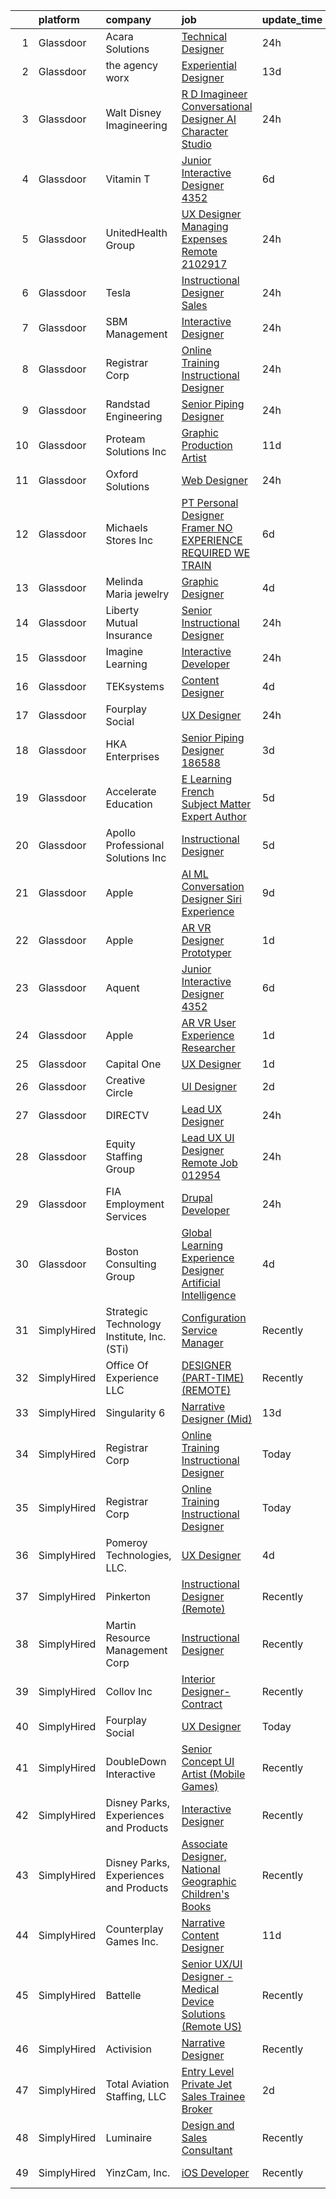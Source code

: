 

|    | platform    | company                                    | job                                                                                                                                                                                                                                                                                                                                                                                                                                                                                                                                                                                                                                                                                                                                                                                                                                                                                                                                                                                                                                                                                                                                                                                                                                                                                                                                                                                            | update_time   | location                 |
|---:|:------------|:-------------------------------------------|:-----------------------------------------------------------------------------------------------------------------------------------------------------------------------------------------------------------------------------------------------------------------------------------------------------------------------------------------------------------------------------------------------------------------------------------------------------------------------------------------------------------------------------------------------------------------------------------------------------------------------------------------------------------------------------------------------------------------------------------------------------------------------------------------------------------------------------------------------------------------------------------------------------------------------------------------------------------------------------------------------------------------------------------------------------------------------------------------------------------------------------------------------------------------------------------------------------------------------------------------------------------------------------------------------------------------------------------------------------------------------------------------------|:--------------|:-------------------------|
|  1 | Glassdoor   | Acara Solutions                            | [Technical Designer](https://www.glassdoor.com/partner/jobListing.htm?pos=125&ao=1110586&s=58&guid=00000183a1d05656ba2395ac47a70d6c&src=GD_JOB_AD&t=SR&vt=w&ea=1&cs=1_37606263&cb=1664867129380&jobListingId=1008181993834&cpc=C4A69CCDBB3B9599&jrtk=3-0-1gegt0lnaj46l801-1gegt0lnpi153800-d8d157314acd840f--6NYlbfkN0BQuJXpfawXtfhwzLerQhC04iCxGrelUvn_xttDeop7CMmG32gURwRxtmLdzLGxgEQmZ8CREH2ktHNmkg6bckhbABEnTVq68w0z-4oC2EJ0ZMVv-WY3EPVcKJFz9z264rlnipFEiqGGHI0JD9WVUD8m1hYSu6RugMUdabt7CJ-Imj6MpVBKKP0OzNYvlkkHI6D61bS6mxn9Wt-A1TzgFfscXYw-LH5_EPCFTToZX6G5W3ZI3-Ii-Ej8gcSK0IphCR9NEPi17eym5t1TPwm89KtrK0HlBNkBr9aIsJX_PGHQzW8eJ1ZSSt1PxDvmMCUWHOgCXoi1r2aNmdgH20KzhpmA6G6go4vgORUVNw6RsHZj5gyYd1KZTmJtPk0srGamdbLHD2qrs-Vshjgw4jWCu4qfcAQCxgTCibvyBYJzW4JQlDW5PQW24NDDmd8PnzxoQNK6rKUkPznRPLUS4CKTrcaDL5IM70lZavNmnc6kW9hGSnIi3mdnp09Rgo5fC76SFsNLhZl2_oFOGLWgIAeZYFgRS7F7MYOrVsWuMq_kVjBGvy8pnbRktnR1eRj1PkxWoKbcTQMkz_aWnjlvolSVZdeHW2lg00TaQ1q9j01d37RPjYUPwBlPz088KGtI9rPMf429ZCFfySm_11u_11iKnTIO-A8IUMlZMcwAM8qraZCNS-V0vZZddmhN02B80GDK5FFiEqCm2yLzl-ugbQn6BlXA3SM3VFwrNDGURP3VtdpI-A%3D%3D)                                                                                                                                                                                                                                                                                      | 24h           | Orlando, FL              |
|  2 | Glassdoor   | the agency worx                            | [Experiential Designer](https://www.glassdoor.com/partner/jobListing.htm?pos=127&ao=1110586&s=58&guid=00000183a1d05656ba2395ac47a70d6c&src=GD_JOB_AD&t=SR&vt=w&ea=1&cs=1_cdefe2c5&cb=1664867129380&jobListingId=1008151740696&cpc=6FC5BA77C9A4CD78&jrtk=3-0-1gegt0lnaj46l801-1gegt0lnpi153800-e83289c7879a3890--6NYlbfkN0CNOKpjDIEH11s39GTuUki_mvxNbnX5BtDlH5CMrheAnKze_5JrwQ4joDkGUDohP_Swb8kvI57IGVheLEyWrqJYH2sZnkTZ72lSr6eYAZElRuXevluXizbSRAX2H05GsReTl3_dZG9GrYnvLAAnyH0JKj5A_zXyUM5OFuG20dR5aHIWOBED_kWMYdQb-djhSOKKf1y-kv0eI-k7h8ADYY8XL1tIaso1GYTVV6aww2ZmlC7aQ1ICgWLJpb5Fjg_8tgKfFAGt5KsBXz4L2rnc4L-j1jPaQyaU4eVGmMo7j03zo_Xwr0s44bgSmTZOeA1wdEYiEXtvD2IOkpxmYlCiAgel9ykPF4owE3m_iqYMcMAk09v3RH75SzoCP0Wp75Gv68EraCSfkiY_ZlWCavNfjC4ABOiTLCtc7Dlbev48gS1mU8niupvVuqId2Z7yhp8hmrMetNOLDIcumgilM9xPbQSbjzufabbbjkwh2EfxNnFmUKMkug1Tg2xkN7F7EXM4tVrj1LGa4Mf2wA%3D%3D)                                                                                                                                                                                                                                                                                                                                                                                                                                                                                                                   | 13d           | Remote                   |
|  3 | Glassdoor   | Walt Disney Imagineering                   | [R D Imagineer  Conversational Designer   AI Character Studio](https://www.glassdoor.com/partner/jobListing.htm?pos=105&ao=1110586&s=58&guid=00000183a1d05656ba2395ac47a70d6c&src=GD_JOB_AD&t=SR&vt=w&cs=1_10e794bb&cb=1664867129375&jobListingId=1008180960626&cpc=B076152010A3B66C&jrtk=3-0-1gegt0lnaj46l801-1gegt0lnpi153800-bf87057f012f84bf--6NYlbfkN0DAFTyt7pbDCC2JPO79CSdi1dIb81yjczP5qsKcZIxgiYm3-7g-689UDqHItQTwke_FOC78hZzTQwUlZ4UToQboDqh9j-N25tMZO0pPGCPwMzVIcM8hb3rkQ-crPYRt57WIV4XJ8aZcOwO7Jf5kEtzp6DtpEJwU4cdXf-M9994Rzx88BfSBhHk7N4nYmdsNPDYQr9bHgrFYECPMsIj3iznvLr8nQVCUN8rw88koavOLFd4LshuXdJ40dFjRLuAmPwZP0zfcGeM_cXRA-aRDnYJtK2Jmt4BJwt6rJsKifEqYXTFV8JSPYzilHIMfUrEMHYdSsE2cgVPin9UQVIR2fw1wPlCAaLPR8invNhsvJVLaeHeJBR83qSAcnlmArSfxM8laHgAUwpKaxva8K8Ydflorr8SIO6E237A5oNZPOs4bfUUIke07BVFK9PYVKckyVmw%3D)                                                                                                                                                                                                                                                                                                                                                                                                                                                                                                                                                               | 24h           | Glendale, CA             |
|  4 | Glassdoor   | Vitamin T                                  | [Junior Interactive Designer  4352 ](https://www.glassdoor.com/partner/jobListing.htm?pos=120&ao=1110586&s=58&guid=00000183a1d05656ba2395ac47a70d6c&src=GD_JOB_AD&t=SR&vt=w&cs=1_c02e747c&cb=1664867129379&jobListingId=1008165450943&cpc=3DB599BF2F4828F0&jrtk=3-0-1gegt0lnaj46l801-1gegt0lnpi153800-45dbbc2ffe009176--6NYlbfkN0DMrcEu7yrtATojKJA7cEzGQ3FdRGWLh0CZQInL4ECGI6k5tN82kdM0cJmh4vC7GgggQDvIJaME93-siCc8CewYdoUSr6PBPqrEG1KDMMpBVW3MGgeniwtBM2cZMBedkwMam2HPc019PgExOQnT7OpD9fpgr0syFxiBw5Z7WHLauzd7piceEv-qEFdY_ZkEZbdvKLtKygnGZHsIo09KQl0GZgEzC7f1Ud36RvFfpX-5Xh4AwFVFIJfhB7guCHA0ufEfimbORLr6OrpaRi7nTP9RcrwnqH6lwJReS7z1ukzNxW0tGVNYsoHx3nn-6llyN0eyOmaa4eu38QJdPBz6FkLxeinU9gcODIiGEX8On5zbVQ1YTewi-uRf72Sb4w2kMYHrNKBpT6wGs_rFX2XoXABVMRTob-OLkoyuAqsHYqtvnKIVsDxQPVO_ccfRQzpU5duxmKX8sNgQjUgJkkJWtTM45EmeIfHSpQ6pz_nMFnyvRHg2WDlWNKyF)                                                                                                                                                                                                                                                                                                                                                                                                                                                                                                                                       | 6d            | Santa Monica, CA         |
|  5 | Glassdoor   | UnitedHealth Group                         | [UX Designer Managing Expenses Remote 2102917](https://www.glassdoor.com/partner/jobListing.htm?pos=114&ao=1110586&s=58&guid=00000183a1d05656ba2395ac47a70d6c&src=GD_JOB_AD&t=SR&vt=w&cs=1_37590871&cb=1664867129377&jobListingId=1008179764440&cpc=334ABAF5D42DC775&jrtk=3-0-1gegt0lnaj46l801-1gegt0lnpi153800-49bc32e789398a1f--6NYlbfkN0C8O9VKdOj_1Zh75e9_CvYhSsWVxS1Pvi5WUWhsf4w7FOycHcR50Ta-CQORLM6vDVfpsKuZuy8ZuCFkfjX1wXWrZP56ex0qMhCW_Mom3zep7qOtHTsAJ8cDB0_MMmbAz2tqiMH-kdxC_hL9bBf_CvpCFNHf8maEu9qgbXcrZIlgsixPMswvryYZtO-cU3dP58K4ZbmwVKxsqT--A0JBprqAyA1YQrnuXhKbRaeHV1ollv7lPPRv-dpoybNnu7AzK4zNGkgmVmG1wWuNSh873B4fiTjLKGotNufc_2v-CrxQQ31CP_rqOa-jdDTs64XUe5TmtujK4I7iAnHRUZwqNuqZDSxs2GBVyN7DxGxm0bRaYjJLxeMY8hzTsEZJKS4UMSKepVVmS958WfKvxenOfCINDFomCdGZ-WD7C6uq-EnlQ20kwRlgzmDD)                                                                                                                                                                                                                                                                                                                                                                                                                                                                                                                                                                                             | 24h           | Eden Prairie, MN         |
|  6 | Glassdoor   | Tesla                                      | [Instructional Designer  Sales](https://www.glassdoor.com/partner/jobListing.htm?pos=103&ao=1110586&s=58&guid=00000183a1d05656ba2395ac47a70d6c&src=GD_JOB_AD&t=SR&vt=w&cs=1_7c0d85bf&cb=1664867129375&jobListingId=1008182096824&cpc=F41FEAB56D215062&jrtk=3-0-1gegt0lnaj46l801-1gegt0lnpi153800-c28445394197b85c--6NYlbfkN0BkX03mv_qGbDFMol2YHqLRvzzvm2LmpzMO_FcYL_FtJlnJTzsjtFTdelRG5HbGrIe1XrY6rgJ9FQV7KQ3rIcgZEXJDiNmKIk_jOpYbnHF_VbOGU3RKZX3M8RO8hxBI3NS3saPxZEmOVbGzW66b-XOzLjWk1L_3yo4mjyIxktWFcoTJ1Ne-piM6zu2dOyx4_9C27SvLrgabTQ-ho9-ygw0o45zdk5CQO-chdgB8C3Rk6ijegNuOi-i7ghUUYaAEjJoP5Fg4wsI-2HaLcwSEE_S73nwaFHeMw1jLq26OyH137TsvKpZGFYGkGHDRnrwF5Hm-vFs_FWc_DxoZ3aPonJxNx2plb0yPmmWtG7b9URZe-n86yaBwEN7NB0Fs-SQnqXTNL4zPrzvcoGXMH4bd2aMtDNBSmUe1g9A2TNo6u6JLQghCA3V5Ma_LuBgxT7V_CdaTvfxD92MSoORGqEfgpj0j4OAic4TgKQ5QSr-w2ZWhFaQbnTFLLarkFITmC_duzH0%3D)                                                                                                                                                                                                                                                                                                                                                                                                                                                                                                                              | 24h           | Fremont, CA              |
|  7 | Glassdoor   | SBM Management                             | [Interactive Designer](https://www.glassdoor.com/partner/jobListing.htm?pos=106&ao=1110586&s=58&guid=00000183a1d05656ba2395ac47a70d6c&src=GD_JOB_AD&t=SR&vt=w&ea=1&cs=1_f9a47872&cb=1664867129376&jobListingId=1008181228001&cpc=1CBFC3E34E2A31FF&jrtk=3-0-1gegt0lnaj46l801-1gegt0lnpi153800-f75cc92efb2ba23b--6NYlbfkN0DcNAqDRh2LznNw2mpwpF353G2veDuh1O3cvygUaOFhp7vy7OVJrMCVzPa3mS7AplZsfz66K7W8caB2rjJwIyWaeJmFW0z8Ct6lmQYX0uIQf2sXlPj0lsS-YckjYsS1mmyOsSor_D3ciEMoKYdZ4d5FIrGT73466K8c5vNARHtgOiu5MIQFzTdYSvfQQTmFzw1UGKf07OnivBjh5_fSrlWEknGVfvtfENWK5j6kIPkUDErn-xAFtLlX-i5226M6i__ICNxAg_SIWEZ5iiWU464OMGUYnJ-_G5vM9mG6dpWn9It1GPy4APsWrDfI-yDgKbJCLNHNmquMwf4fFQ5FRtkDL1cOHuseJMXXBDpHfHBNJpVPXPZJIJU2Cjo0UnIrDA6Sr2d9R48lZH5B9F72ggCUZu8hKWa28U3VLyEo1jV1_VYB6eJ8xzloKabS87Pm3uV3ns2im7qW4difXvnG7W5bQUD5k37II9ht2RerTcixp91G5Kq8MRGI2O5oZXfoWqSPzTg7p02xo_0yec6zfJFH-PA75eJAyyuzg1GMWBcYeyeBOVabctLvp8gnocCBE16c0gj7n8nbYg%3D%3D)                                                                                                                                                                                                                                                                                                                                                                                                                                                    | 24h           | Austin, TX               |
|  8 | Glassdoor   | Registrar Corp                             | [Online Training Instructional Designer](https://www.glassdoor.com/partner/jobListing.htm?pos=102&ao=1110586&s=58&guid=00000183a1d05656ba2395ac47a70d6c&src=GD_JOB_AD&t=SR&vt=w&cs=1_5b97b2ef&cb=1664867129375&jobListingId=1008181097968&cpc=84DBBAA61F05C438&jrtk=3-0-1gegt0lnaj46l801-1gegt0lnpi153800-75e62d8e778ca8aa--6NYlbfkN0CLZ0smjCZKsuh6gigVhPPu-_qtN2LzB0zEcHC4lqde6dSDWgQgt-62jsR53hi1YD89IPZ9eGmYmCRa1hQjHddEW_uz13qsWBlJZuK8MW4DUTMFuc5rQnSy-nHBRN4ppFXQ7Zb32-MjLyEHflRiCnTay8qqfHyjAZSD79d9wubLqZ860aBEOQaICUXEzyyxoscPuHUx76xRLPxLTcll7go77r-07gHd7HXcxxPHlwk725-shCTLAi4sI6o-ALuBeETpip0a8mwHCvFjAbTywyu2YwPMGEWOgZGx27Ch24vM1EjnqFQnHK-zTddMcYeTe22KO_M80Aa5v-PzfBZeGBJ6Fz29WKcSfOEUMFY-QPChHBQZqRGbI8tShJrba867NwjaQnfTTTCgjstMsDsOsrlKGQBeBwWzBtNwZfmg7rDVwbXajcqiGNp4_lHbckvuKNY6hJ05r27zkv3gkNxPo_XQT3Hc0Up5qeMKVYnPpahmKJpp5rgihPs2H_J-mOeeP3f-3xyygOYS0A%3D%3D)                                                                                                                                                                                                                                                                                                                                                                                                                                                                                                       | 24h           | Remote                   |
|  9 | Glassdoor   | Randstad Engineering                       | [Senior Piping Designer](https://www.glassdoor.com/partner/jobListing.htm?pos=126&ao=1110586&s=58&guid=00000183a1d05656ba2395ac47a70d6c&src=GD_JOB_AD&t=SR&vt=w&ea=1&cs=1_19920e9d&cb=1664867129380&jobListingId=1008181271367&cpc=BAEB662971763A76&jrtk=3-0-1gegt0lnaj46l801-1gegt0lnpi153800-e7c1605e1e7b15cf--6NYlbfkN0BDx217eft1lC7uqItkaModCFPNh_e0lnHdKkvEJecXwu4gIqA7CFTnvSYR8MShG5bSwBxKk8F3x7sWmkBXqHc1SCrVzQ2FwyNlk6YBvCT3mIuCyZn2C1O1d40uLZns5IbhkAp2Dduy-NIoZiNmXNz-R8biHf132ZZ0hygrFFqVM_dDXdDDlAVBBHlmYluGQgQ6s_MhtCMKDPpdwPLpcb2hvMfc5HeVAUckXZwXiBjJMDYrZRVE0nTTXAW5YwdFlM4EibKh0um7qyWecFQjt2Tu8a5T_Tw494R4fOIc0dPtwxhXZNPq_--oorPTVLjxPDHsvaJKtr1_fox3GZkU3DsK6CHMSpDZXVc51SFgB1Wre2ZVElGfNhKzSwBm3cpXUCzo-PeqjI3CrUaBm0fcppB5-YA3EWmO9ZkNagdHtkkiV2LuTfwheR_KfvaKa5KCkeJ0211VAb_sQd_KXKop1l13H6xKhzTCvvka0V_tl3umxsR4myYTedj_VetrfzdEmUNuBoCZHsBR4oJFn7fD7XvEALmvBTnl86sZZ0ftV4DzMPz5haJwobtp_igb4l0tBHhfI0fTZ9b5jXY8oq-GyOBZs8rI5oCl3e57CSsXTrRKsiVWyyISx8QdMFVQOzRFiVak3fQeNXW-dRgTq16SQWKyJICLANpcopo%3D)                                                                                                                                                                                                                                                                                                                                                                | 24h           | Cincinnati, OH           |
| 10 | Glassdoor   | Proteam Solutions Inc                      | [Graphic Production Artist](https://www.glassdoor.com/partner/jobListing.htm?pos=128&ao=1110586&s=58&guid=00000183a1d05656ba2395ac47a70d6c&src=GD_JOB_AD&t=SR&vt=w&ea=1&cs=1_1d312569&cb=1664867129380&jobListingId=1008156779086&cpc=451933188B21919D&jrtk=3-0-1gegt0lnaj46l801-1gegt0lnpi153800-4ed327d40ffa8e77--6NYlbfkN0AEHyidsAqlM5jU6RNZv1Yf_D4e3sgfUyke_uMGTUdwuGEsMH9zTzauIRFeNPBJHlrxHGGLnJgcy8obsIhuf1WE0DUREaHATgQc_kodJjVNw7JfNNSE0a71B1EFOqklvpbgJdj82SRc_uJG-6ivrA2g8-t4yfdZj4UZfvx_SMD71A3u2siEx2ceaZ3uG_2p9aisAVnHBI3R2RmBCRUYoaD8hxhBCubC-W41tuzsBi9qVuy4AWrE61OI4XW2Ra5qygwMCnvMaOCNUuo78SWsxCWhj3Kt0umfXeD-Cm9YBTm7DpFHxwE95DW2nf3WbEkNqGGTYyPb-YOSldkFRGSqrpRpd4q3N-cd4IpAdUxZytNtftJ09eATylm8YaRgjmYcIKviRb5tSlE8t-ttgGtzHs6DyTRxNvNiN6dqmIHOGPc9w_xuWmJz7p_xOViYj0yzcG89b7ZybWef2cR7bZSX_pJ10_xh0miSon7dp3YJmd2VI1s-nZwFDc8YUZhayEFANFl8zdW-gI6VdkOgNx8HIIoM)                                                                                                                                                                                                                                                                                                                                                                                                                                                                                                           | 11d           | Remote                   |
| 11 | Glassdoor   | Oxford Solutions                           | [Web Designer](https://www.glassdoor.com/partner/jobListing.htm?pos=123&ao=1110586&s=58&guid=00000183a1d05656ba2395ac47a70d6c&src=GD_JOB_AD&t=SR&vt=w&ea=1&cs=1_8fac4cc1&cb=1664867129379&jobListingId=1008180844554&cpc=A0032DE20586B9BD&jrtk=3-0-1gegt0lnaj46l801-1gegt0lnpi153800-8b1dd72c36eb5672--6NYlbfkN0Ah84rNixMmaotEsgJV3q1wnaN9KFL4RtccNyuvLc0y8pUwGZG1fufinQzW1ZU7bsvCsQpMrv_Uym9Gw3Kt_E1knrwXX9S4r_MO-ycDkvXLaJkBLc1TjN7dlF1K5fyBpiD9XgxykluBJ0MSw5RGP3oo7WQddsAbapBA-4jRnShvn3E2r7C7-2jhVXEE-7B5ekC0Qlc91kwnkcfKPHzSYLwZJx_vjLZiWcLHcDFVe4MN1uKnWLAS5qgQOTCg2d8OAzHduqD2wi5QWU1tOhKJ4BUzutq3dwkwB91WSbsReLIWzd9z89d_jpr5QMVz7VONbHb32BQT9aYxS5xPYMwXborE8c8SlxbaaaPB-LfZg1hIwqAEoMCTAZXKtovOIZotp7wdKOYsQSGUKG3V0MVs09rH0le-iKao3lzHyVAcGXdR9j04g90dlrJBSEt4Wcql3e4DA3FsCbRLmy7XmM-KfSpE5UJM5cxdyG8m677ZHTxW9ss6BSCBJtrWori1nC_WNi0GdE_5LXW0MEwmxsIUzJY5HZ1JsEmj64PkKA4KFQNcGyzWXBbHrtCq4gzXaTK28ikRKjmUuHdlK-trWVUIds_TX2Yxp3B1sHKNL8A14vI-7RP5sCF5k98FoK9hGonFkQo-v_6eRM8P8MTCpkDuw4ftVUArMl142Dow3B2sPNZAHF37Wf7tcD0F)                                                                                                                                                                                                                                                                                                                                                        | 24h           | Philadelphia, PA         |
| 12 | Glassdoor   | Michaels Stores  Inc                       | [PT Personal Designer  Framer  NO EXPERIENCE REQUIRED  WE TRAIN ](https://www.glassdoor.com/partner/jobListing.htm?pos=118&ao=1110586&s=58&guid=00000183a1d05656ba2395ac47a70d6c&src=GD_JOB_AD&t=SR&vt=w&cs=1_d69f9395&cb=1664867129378&jobListingId=1008164564686&cpc=F4EED0218A761C36&jrtk=3-0-1gegt0lnaj46l801-1gegt0lnpi153800-c333f386c95944aa--6NYlbfkN0AOFw-YaceyPV1V2kprHLZbtLl7-eeXaDc6_Kczxv4djvGN8sdqDFgpDEA7DhbyNazHB2sregEVs3fgNkukfRYt1uLp0aBNRj4FC-uVyXk8a0RF8EPWfDeT3WvyUSj1rgTuR-JvlGOTSIH7WuApohhzMuj_ColLvJUDXOOeNNpZM3frQU9nf2GSGimT9Fn6lO-ze-RwFIUw-pX1lW__4WgDMN5a7odmBGVR8ktoDe9S8aec4gJDXDgfP9doIMI-IsrsgW55LrULmUWUqerEUeMEv-OAYCp3rsu2BeD0B0HQzfLmxeQZGYVXIAJL8dcqQZ85G1qWdsfWl0VHCExvWQsyvxCHKI30cVAwheph6wfaIO6_UI9QvU2ZkrPSrMlxhkIXVJYwt2RJtO8K2iusgqc6leM3BO86ZTQUGBaL3c7_D4jHyeA-6BKZWRfhWJaEizC3JS3rRkTOP3SPoEqb2jvA_u--yxaLQU2xbADaVBuuk1WGJRkeQCMVJCq1KsmQzOFcYJo_l2m8ZqHoZa-PC9DbRhwHq7LvJpU-IlXKId0d682SRFn7fEfeIsc9fJO1q9qssxTE5DByJmZElt9NfV7zc8yNcPmgNlEhRgaP_KnKgSaPEFo4qBaMuqdo6sIMv9NsfgQ02HtR4Q%3D%3D)                                                                                                                                                                                                                                                                                                                                              | 6d            | Jacksonville, NC         |
| 13 | Glassdoor   | Melinda Maria jewelry                      | [Graphic Designer](https://www.glassdoor.com/partner/jobListing.htm?pos=117&ao=1110586&s=58&guid=00000183a1d05656ba2395ac47a70d6c&src=GD_JOB_AD&t=SR&vt=w&cs=1_6e16b550&cb=1664867129378&jobListingId=1008171712886&cpc=9C2286EA3771AAF6&jrtk=3-0-1gegt0lnaj46l801-1gegt0lnpi153800-658e0c1f09891a9a--6NYlbfkN0AuAjYKnBHsdkcMxrD7ZJITXxV72vImVt5xOyKRJQecNC9OW9e4NL-wogkARfRxvw3DCdKm9qAObYuw1td0hTKlKZhepNABouAm-xYxoQnp1lVcai8sn5RY70I4N3VjOitW1tvlVetDRER1vlaFTw3uHLXVY8-Z1io4phiBBBu7qLM78VcdNSWpHjDis7KjA80GnjEdm4BAVpvEfdjqlKxbu3BxHRE_3HHjnQflTycRRFe2n_hb4uaec1N0nj09PooaQgKOVHbmmjeVer8QSUNPGDHh6GNN_GZFrmpH0Bl2i17kJKhnocOHN7wO-pR0EYCfo455T1UF6_wa1-ckQaWErgfWbXKclTjCXnt1udu_jWsHtkY777m76I_h-Kp3Ycyna3duPeLhw-swREd2N-H1FKwaGf-Mn5bVfEyR59MwHW6FqkEPmbrw-_NKv7WBJvMmuIYBD0wN2CWldfY_lpqdm0lmWNwdBM0lmHSVhQxG9RcVndaOcXRhdWMP0bBVNw8%3D)                                                                                                                                                                                                                                                                                                                                                                                                                                                                                                                                           | 4d            | Los Angeles, CA          |
| 14 | Glassdoor   | Liberty Mutual Insurance                   | [Senior Instructional Designer](https://www.glassdoor.com/partner/jobListing.htm?pos=104&ao=1110586&s=58&guid=00000183a1d05656ba2395ac47a70d6c&src=GD_JOB_AD&t=SR&vt=w&cs=1_eaa5b693&cb=1664867129375&jobListingId=1008181313248&cpc=C3517E2410EFB392&jrtk=3-0-1gegt0lnaj46l801-1gegt0lnpi153800-de6d6f5001c1cc9d--6NYlbfkN0D19kSVUiNzG2UWy1lRGehFMusHrHGUl8ru40ax50wmt2hEk1GE1yJpaNJle3AtKCEmAwyOCSsiiUgkEM-noU3uE7jBSlQnsha7ddZFGGkzWMf0JDjRLGv-Rw1mWMivkcRno1jHE7x5WnQ5GSd9Bb3jP0LOsjF7WDu7NQSo7ICI80G3cadEPwIfMWN0H1xIUMmPF4xL1Omggn8JxGwb66xEyoAOlHre8lJwu21mHoGa6pGZ7As7u4gHR8udLm8TtjxBcGU35V537Q5h5GP0rVup0KVkNhvjQnzX4niiJ85yfxTl-fwBDm6jUT0gKr376XSjaesqov6s2YJziq9Q5vLnaw40WFqvVeuRpRbdxbV7v5W5RzdY6_3Qevm0bRVoadZ6HILV4kZmbYwp2880kyds-hEN3QRozH5-2oPqmQBh_zK-giD-Aod3MPTXKuv9tA4u4Z3c396X1jN27ouNJhreRrEt00nCz8ItabMEveyyLX_FTFSQBvRAj_3kt-z5Nc6-o9CJSHJ1VZN5dgJox0ZiPmBnuGlcffkdklD9g7Ef-tY0NeJeuZWGFV-A2ZbKW-fSvrZrqBa9NReh-jkex7HfvX81KxCdx8oKzTvDhJy9YdBzmiRt3Q1-5CdO2k8scRVuuqK6vdQDBg%3D%3D)                                                                                                                                                                                                                                                                                                                                                                                | 24h           | Remote                   |
| 15 | Glassdoor   | Imagine Learning                           | [Interactive Developer](https://www.glassdoor.com/partner/jobListing.htm?pos=113&ao=1110586&s=58&guid=00000183a1d05656ba2395ac47a70d6c&src=GD_JOB_AD&t=SR&vt=w&cs=1_4c9befbb&cb=1664867129377&jobListingId=1008181714483&cpc=B076152010A3B66C&jrtk=3-0-1gegt0lnaj46l801-1gegt0lnpi153800-fd74268dce164873--6NYlbfkN0AEp6ybN2L5bH8hgI50VXOsBRuNlxhCQ5HfXAb5MimD1lpKkRVz-40LO89BpB4Bx_6EprIJhmYU4EgilQ_u-B53My3PnIAOYkqFEWDa7a3wdMLft6z0RfHSiy_OEotowzNZqSfYtXsimxiFyjvv-POjGugUI0Nufn0NIQkVAO2_oPzVj3olahZ5kxh5KtvXTwEmHqQ2mvs9FOApCZeFGD6FcO_WdzqXB2psUtkh9bzC6Mm2w6SOgJ7W56Zsl5HzgqE0qdPeSiXgNg20eyb5is068fScVOG9oWX7XKQ5MkWmDqbxBRleeKLfthEnI9SAJdSfxxZbegcUt2NruOmaNEDw464aOkvXaasrFxB_5SEA_d05kKqYDIHA0p0FF8dcxP7cQiw-C4gpVEkqMtIRNNFk0Bva0s1TIhUBT6JIJUfki3ydvSN2KPee22n40wC7FDvQ6yXYjAtrFzLZNjWWRg-wATUt4oOFuIwk-ZLjDGog72a4jnpFdP1bBzMBrc3uzI7Xk4Bl_yjnmDKfR4a_Imd4lmJuhoZLWWwwUXUpT_IqPH1BhHWGE8cr)                                                                                                                                                                                                                                                                                                                                                                                                                                                                                    | 24h           | Scottsdale, AZ           |
| 16 | Glassdoor   | TEKsystems                                 | [Content Designer](https://www.glassdoor.com/partner/jobListing.htm?pos=129&ao=1110586&s=58&guid=00000183a1d05656ba2395ac47a70d6c&src=GD_JOB_AD&t=SR&vt=w&cs=1_bc776f77&cb=1664867129380&jobListingId=1008172766137&cpc=8795CF9063CD573D&jrtk=3-0-1gegt0lnaj46l801-1gegt0lnpi153800-5c23b0692e70d235--6NYlbfkN0AuKz8EBO1xHDEL7V2YF9xF3dC_I9B9i-Zw2Jh8clPMK3KTieKealHQMRxLfyLBLKJ4QXP66uOfdwizqrx5IHsmziXrGj8iTkYpk2ObmCVm1Sf5eFc0v86RIiYqSTutH28uyHBUSROFHEdjVCAEDm-WQoNW0BvX-pATjsluuwQ9npgOwAp0_rzH5LZmsaPHSst8iDVt0sNZb-XymDGJ_kQ-ixdh1xS2sRPWFXvRoMj-ZDaWoAxiGswiaOmgbmOx5gKIaXIG53gpHrfwIFlen6XwCLlgm2PTdEcUp6WE3yngIx4NpDQJj8BzIY5bMLN4_PmxCkLvJQ-09osvXoDVTV28QS_ulaSVyHczuBvf-y6wFXS65KV6RdwhdYn9l5PPcvYfxMd_tgN6lDIrt4V9zOZfk-BESdyAX4DLF4ITv1BqFFQEtMr-zqhylTrMJZWPBIpclKS0ateg9h-NnZyc-aMUHX4vCEpnVd5z3fdtyGkauS7Iip1Z7IuC1HRuXPxQ52pyCO03y7jbjH25a5hMa3txvnTAwDqGbHsxbYvb61w_SZTEODcuJ-2kPmW7BNOK8qPpfqUlFCTowp61XtYOBVpIXFlKGWytsEyj6MVPJO2aaZfgQXJyH0jW0VYXlDAB4_OKHc1g9EoiY0hU0mYO-xzs9-Wcp44rE9e0hbb4kipANMrPLmGby0K-uXQvTOTBj2av9PuAa9lOnLutsgpIxbB-i9lykMBjPH7Y-XHduGELHGkMPY8ERmLCFQE-y1NhMmyR3vDK8IASlNEwJK7r3IsMV_aiJ3sXuOvzXagwxk-X98TDQBpqIXslXk7T71k_8FecltUchaJJw2ahmpi4jSwicp8oBuThE1MNbSWxdPw86mQ_8dFkYVmPKXTVX3EiqgpLn1nCITlOMU1Y_ln1ce_Iku0do_Le5uRZ1W6FeDrDtA%3D%3D)                                                                                             | 4d            | Mountain View, CA        |
| 17 | Glassdoor   | Fourplay Social                            | [UX Designer](https://www.glassdoor.com/partner/jobListing.htm?pos=101&ao=1110586&s=58&guid=00000183a1d05656ba2395ac47a70d6c&src=GD_JOB_AD&t=SR&vt=w&cs=1_f4355588&cb=1664867129375&jobListingId=1008181037073&cpc=C63BD00756FD6F58&jrtk=3-0-1gegt0lnaj46l801-1gegt0lnpi153800-3db3dfd962b0eb12--6NYlbfkN0BKgzQyzTF1Q9mOsR1amaS-juVGLjHt5Cdom-gEF9y-xQXLGdfif3v_ctjRrlTEAbi6cB-13qKNUKDn9hT6yQEz8oKAMECrepOza0dNLk9yJhKVby5MZ0y9_CwN1yjI_0HSy2jraH9OCikwixxpHHzZXPz6nbqWuOAN2xu1Q89dba8Z7KLOqAiEx3s8ea9UL8DZ4Er7_K7oGDgAaW-gW8LAD0FNwcmXLDmOB30JeAKYOaueSlzKg8j-Uy4Bwngs8TyXqIcebYQgtat0XzE6ghFbMb3R0Y-IW_8_FeQ2JAzm-mBBjMxt9Ojaxc3onZiMcYWqG2X93mjXCePOONRErI6KRtBs0nXjkaqslT1vsTH-SE_YUEouKjbNYEd-yqWD-XOnL2VQOFGEijfdqB0IO2DJ7Aywru9jmVnp35aRgI2AUDZe-f64DKMuXowpS7QUmdSsA2B1jkLWAb04skKrkY3-OJI88IyqYmgaLQQ88PLVzvXqIkfGPhktJZxVUrzayEM%3D)                                                                                                                                                                                                                                                                                                                                                                                                                                                                                                                                                | 24h           | Remote                   |
| 18 | Glassdoor   | HKA Enterprises                            | [Senior Piping Designer 186588](https://www.glassdoor.com/partner/jobListing.htm?pos=124&ao=1110586&s=58&guid=00000183a1d05656ba2395ac47a70d6c&src=GD_JOB_AD&t=SR&vt=w&cs=1_5426b7ee&cb=1664867129379&jobListingId=1008174123321&cpc=44CD5376B8534B8F&jrtk=3-0-1gegt0lnaj46l801-1gegt0lnpi153800-43042e21171e7b19--6NYlbfkN0D2Zbx9XuZiwQ79GU-6D-_G_OF5jUrh-BR5XA-QHW_xVEvvOjbjwa9TzC44A7zOICtFTHilMOnx04jLJAONTLWlpUPDsgOIMygdOVcIY808OuHPTAK0elDLzTqgYomLuJDJp2AkRUEgVvSHLsFGUPJZGhAmZqeCxRHPWyO302OawFiCvW938j3AnHCorLdrD-WCGr4zL-tgoOoRO0HEwXT-Qj31-LrRBT7PaFWJtFnQQq1Z5KHNg6CYCC-_m51fgX-7_aVuspC_gE7ydpL5W6pq4ySi7NC48ar_IYc919zdJIT8NvY1zcFaTnF9PEYESzL5Vcw7tCyQ1M8YHicMPZWb6RLDCCPFZvjU6NdqPXqz-FVsFAN_5hTw1HaRP8x80et8C_bJkZa04BxY0YxR6VMUgjUKsVD_b6tcYOFWCv2_PZUW43TBHGBhHIXG7Z4oPzeml6OTL5Hx6_5NgdqTd3QT7Wo1MIx7X-1wxlhC7LvdsgbnRFK7o3lMauC8NqoFhTatMcxSI964Yb2AcLA_b623ww7v_mIZDDk%3D)                                                                                                                                                                                                                                                                                                                                                                                                                                                                                              | 3d            | Remote                   |
| 19 | Glassdoor   | Accelerate Education                       | [E Learning French Subject Matter Expert Author](https://www.glassdoor.com/partner/jobListing.htm?pos=111&ao=1110586&s=58&guid=00000183a1d05656ba2395ac47a70d6c&src=GD_JOB_AD&t=SR&vt=w&ea=1&cs=1_a7037770&cb=1664867129377&jobListingId=1008167725099&cpc=FAE5E775D180B2FB&jrtk=3-0-1gegt0lnaj46l801-1gegt0lnpi153800-f973dfeba91b85d8--6NYlbfkN0C7xa7DVYBH82EOrPVl9wy0CRhCvggGIIc2dbSrXoZxjXj4ca3eaZqWrV7d1hEiga4Go4wP9EFc87mJf5jnSXbOl3Dm8Co13xOvY2qlYcTvjSbZ3ZsWK9JYS8Zq9FktvZZhq5g2j9I7rCaVMGkeZ4cBbT44wQtvlfMTPYQ-kmp50_Z5Cn5vzaAgrPryaeKzTzCAtuPUTTJt9F81O3HmSC6qWoMkKACu-PyIWoWkHt1luxHj6xw34-xccBdPONGJxWpG7zd_xD0DDww_pOaa2dYTyxVwEQ8SobL5dZiEQBR1s2wbTTtUVP_RY8_FeblbQawp6lxXrnkND-gZe3uuPD4xWdAhVsbpb_ap857z73ibMVLZDOAI925K8TTcSKUHdDOxGsFerNe7rE40bzWAnuc_RjTIV4BCYkJ8m_RMPW1yzJ_2FXDkRBELpZ-QveTSyAGcbX1VLmvQN07f25ZE4NuqN-lu4LDS6qKt3CI2R5JiYX1wMOQRLvL9J7gIg159zKSHZvdbEeP6ZsNigaRYO_qpVCl2uxbVXD_1NlZ03zSf4A%3D%3D)                                                                                                                                                                                                                                                                                                                                                                                                                                                          | 5d            | Remote                   |
| 20 | Glassdoor   | Apollo Professional Solutions  Inc         | [Instructional Designer](https://www.glassdoor.com/partner/jobListing.htm?pos=130&ao=1110586&s=58&guid=00000183a1d05656ba2395ac47a70d6c&src=GD_JOB_AD&t=SR&vt=w&cs=1_489f4def&cb=1664867129380&jobListingId=1008168163335&cpc=8795CF9063CD573D&jrtk=3-0-1gegt0lnaj46l801-1gegt0lnpi153800-a8a7b7ce991734d8--6NYlbfkN0CAhuD5_VJSGKds9a5niLzxiWOcN_E6D1JakCGF8i00d5ISuI-0-xh_cG2rFb0VvO-rr7Z_4pgJir5D4YGZX6JYxAHB19kyf4viFOoqlaMbrPcSLl9AMyuGECk3kk-jT2jRjh8MYfIjmu3JyHQWTu9VZtXDIK7BJ4ubsSTkQHigKnZQS2L20g_NE25UJyPN3zGYaHDl_8GzRlpwz-bLJBEaIWJmB0OBc4trKMH4s1H-_al47HN3dX0oIRjjFK3pWKCBDYwx4iatC6o_JPDwvQidb8MxoWVS4EZxAcTPfUPku2PpdUFdrZF7v4N6aiwphPvf_BHbXnREpH_nMVW_R9QdrcE0qfbHqPHE9Aop8Uajbng1iK9uRbHcIqfWZBcrWeBA4QakxsNL4y9qL-pi-vWrqUw0zksWEMzv4p8cm5XXeRGsQpRN9ULzcn2JFPx_bLB0s_RlE-hAjjDJk4Fq14hYYDSiVCd7SKX2BIZRY1hY_QFN2d8zuvoFarHTfNsaAt6kQ5uMgGRwSMJEQaydYE6l)                                                                                                                                                                                                                                                                                                                                                                                                                                                                                                                   | 5d            | Remote                   |
| 21 | Glassdoor   | Apple                                      | [AI ML Conversation Designer  Siri Experience](https://www.glassdoor.com/partner/jobListing.htm?pos=119&ao=1110586&s=58&guid=00000183a1d05656ba2395ac47a70d6c&src=GD_JOB_AD&t=SR&vt=w&cs=1_7d216692&cb=1664867129379&jobListingId=1008159889903&cpc=F41FEAB56D215062&jrtk=3-0-1gegt0lnaj46l801-1gegt0lnpi153800-728f174f031a68f5--6NYlbfkN0BvKrLyj5gPmtZO9T8euul8TCxuuKNOtzRJOomxnwSEodTz2Bc-sPZlt2Zgji_QUXG9yhP5Ohtxv2cHd2UCgOlNMUq9ORobIZEoW8tthAh3e0OWAiENUy0UoculAgh-PRF-P0XDmWttsji6x0GYHDk0V9IZpbVNIEwEcC3MiScVuecTBOL8aX_qKThUZVGJ9CF3FlbuAtDizteibOmveHJDjjJNbM47npI0VopWVqy_WJZV2KFC0wG97_OSnK9dtLrcV1Aq7WDrhYY4GNjxXnNTCx4KGqKZ4WOf5XGcia9HfiTDA4pgVZR2zj9socJNKOyy1KiNUKJP82Vds448QHi2BdNLaz2Np1n-ntA5q17pk3aDP_yXq5DxenZ18O6VFsAHMvkLzJyuCtUfwEeX6UjPoFTqtv7Qtssjih1iZ4Gk_WjPDmod0QOInHqwlW5GChH6VV8TsPjq_wQ1lerwXVmBE-qHyo_eobT0qPgfymNcgfeJZ-xcDH8paJ7sMeqrm8hr5GDuRkuQ2qyj3ERLPg4TMSgbnzilnc8UGc-ZZkyVytHAT0DZ0ng2SG28lfhg1E0q9ZOL1XgIC2oLdH5UUjOsVmRUvXEZqMjJTmAEgf2yD2e-d4jnR8DBA8FR6-jlluxfUWBxa7BxNVh-TgPiktBhf9gv-ETJna--7oPUFohhvVMvLEwsHtEXvFHrzO0cE09Jg-dA3q3RSgCor4C9vimznlrj3k6IWhKCuh9gJRrdHf_Ne8D3yWppFwSaadSb6eM7hitKnUHCHCHCf1_IugfKoDfmaAHF_j6kV0Xcb1HGWR3jd3ONgCNJ10WY1xrchtmuoj3wPOkCjjdtGoT5yuSLMXLC7H9CpoNYVDURCnWKxNE7JSKbbqb-GNis632PA3o8d0Xx2rSMkY2DLcviKZznXAnRAqc5uKHcd5GTwrLTDac29w6_DsYL7sTL6Dfq4LfjR0UFjgHTF_mJ7ykKHrWDtr53ZirY4_lgaqhQz6S7_g%3D%3D) | 9d            | Cupertino, CA            |
| 22 | Glassdoor   | Apple                                      | [AR VR Designer Prototyper](https://www.glassdoor.com/partner/jobListing.htm?pos=115&ao=1110586&s=58&guid=00000183a1d05656ba2395ac47a70d6c&src=GD_JOB_AD&t=SR&vt=w&cs=1_de367971&cb=1664867129378&jobListingId=1008179658249&cpc=AC285F3A3ECA6BB0&jrtk=3-0-1gegt0lnaj46l801-1gegt0lnpi153800-1e2306dd48203bff--6NYlbfkN0BvKrLyj5gPmtZO9T8euul8TCxuuKNOtzRJOomxnwSEodTz2Bc-sPZlt2Zgji_QUXETUPmhNjkiVdXO9XHS5LgUiCVolRyET4SxhT7RrSeUXDgA1fRTJRWooRWkGLKYMqptyyXUMNSnwVOKAXTkglAXiWtByn2F8gh9h_LIhSDVQlg-4jZez9whxsd-EJ98tAu97Uhz52gi350lpWvCecz4LSVBKFj3DIXyy24VrdpPMJFW8BiQrHNbScGyHr53r6WjhMmXw4x0FXmMW2QL2LpeRoPTDeYkBRAgYMUMD04oOxp6d2-LdgM-YmTVpluidPWMsOzfrtM44JIvnOtO2Lo9YfBQyrVn_Dgw2e5TBwFsTMkWM_VFMb03VO0rJN3dl35c3b0iFFzLYjmwGjcwXJQVFo1emXFubFqtD5I9KnkNrOLzS0oBWYEOs21Zni5J5lrpQVt1wRuo84DlH2WtWeSb1tNEo3yXEz26iKZ4WIrNJ8EwiXCoz5gIiT-POUC5L8N63olyosTprolG3Gs0XCOWwxAw9LOonwLelG8Y_DJH0srnPLdGM5QCdOUIiVR7WLcDFd8ud3w2nEUjSoKN1fDSNvx1VazN8XJyZ2mkvoF6rp-nw686OdJQm0guBcl9XUKxqm1clSxDlsioro-2QVBqf1Cojbli40F5v2RA1MJpF0tNlJ3WefS_bn8yceM9fNDfN0AQK2RpmNug9aTwL9kQcJf46ra1KH4ZXKFW51BsECQctMlkSUjI90zr-hnP7AW2QPls0ehFtgwiuh-WCK4Pbq5uIVIOfqz5UCShuPmzgKrQRE51LUPY8UIPQk4LNDOp0RDuqP6j04UDbW-5FiOC5aAE66Q3dKgCx_NvlwRtp9mxN1pKMCL87W9k5SJGwW3QwvFieFzNfg6GyPECrWNMTjOuE8HysBJLsZT28RjW_iwreH-wx87F8YzzOSnBaltvJWRAMG_ByIpPIA9A7dOJ)                                                | 1d            | Cupertino, CA            |
| 23 | Glassdoor   | Aquent                                     | [Junior Interactive Designer  4352 ](https://www.glassdoor.com/partner/jobListing.htm?pos=108&ao=1110586&s=58&guid=00000183a1d05656ba2395ac47a70d6c&src=GD_JOB_AD&t=SR&vt=w&cs=1_134aa0be&cb=1664867129376&jobListingId=1008165513680&cpc=9908D8D4413DBB8A&jrtk=3-0-1gegt0lnaj46l801-1gegt0lnpi153800-bf130ab23b83691d--6NYlbfkN0DMrcEu7yrtATojKJA7cEzGQ3FdRGWLh0CZQInL4ECGI9gD0Wolx9R2v-Aex0-GK04wuCgzflPBRkRQfW92hu5bdB7I5i80oD0xKC7ZbT0oWx1mhDK9tT_G3lq83ALv5_npUo_hMljb4KaRsw9wJdbbIoRv6v9BEzOoHSMB09PFnI2r1y6FbyDCLyxeuAoBCq3NYuyDT6o6Qb9EA7d24sMixNtcL-5AyaJ3XTNMVclZMYFKGaf-6hZ7me7MB8UETCwd4uw5oFUJUM9yLNnsZv0WwngbGeQpsJXOc1OcJ2JuaS8oQRetQjXnrqqDB0FWbgej5thOSFpwM2g7sVG1g9hRpiHjd38tK1eOnBdXU-6ZbarH_Ubq8yx56W5FXPea_ttbcBf1WP_4uZjrQo4DypzcQ8sXHL6dPH2vBA9Nf9u6PwzpwgwLmHothfm6YXNhPzPF8I7eYUy27Q%3D%3D)                                                                                                                                                                                                                                                                                                                                                                                                                                                                                                                                                                           | 6d            | Santa Monica, CA         |
| 24 | Glassdoor   | Apple                                      | [AR VR User Experience Researcher](https://www.glassdoor.com/partner/jobListing.htm?pos=110&ao=1110586&s=58&guid=00000183a1d05656ba2395ac47a70d6c&src=GD_JOB_AD&t=SR&vt=w&cs=1_456c816b&cb=1664867129377&jobListingId=1008179658237&cpc=AC285F3A3ECA6BB0&jrtk=3-0-1gegt0lnaj46l801-1gegt0lnpi153800-c4120a8661aa136f--6NYlbfkN0BvKrLyj5gPmtZO9T8euul8TCxuuKNOtzRJOomxnwSEodTz2Bc-sPZlt2Zgji_QUXETUPmhNjkiVWs0wni6YE6eWnBA2FYBRBNUzvvz9863hwAJ1SgkPs3OOHbj-FHTzZVGUV0xaxTo2aXGp-x1RL_FKHIbmMsyO1I_2Pw6Mz2lPSgBg_VhSAN6NNEulNO2oOGuNA7FAWJnIjw1c4bITErWCX_AV3rRiQspyUKpUvq8m9hvb6o-amu38qmchJrBujLGHjD-9YqrEHa6FXx0AcWZd1q7AOZzcTGOHxG30yCvB3PFFilyMokvOCsKtHBBHpGdzQIElvc9pVYbLwyykHmP8Yj5V-TjP1We0AvnJNfPF12HIZjdVpamrmQ7JquchZwBEh44qdd5JP4jOL_YMM82gYvDJCteiXZtjWw84cHzq0xgJWE6dMaCT3WaT4R4U54Lppq-eADF3jC-n03CHHvTFHCM9Ztj1lKRhVIKgCHQ58jcx4keMwlU41tEwwV_42AJERQngenWHUBH_82Wv6H2zykL3tkV8uA9KJ9F08bAm10bUHF7ddSmkM0XrHU9JijzGhfx_hATaqJsxC81NO6sPX2FirnJXV5JBgMIPHIxwvtGcyi2ZIhbWIWOBXslQ-6kIGRhCEcofDTaDplx2xN1fJtBaOKO4uQHVgSAQ8FomjYJ3_1h7rrpSkpXjJ0NTzsKJR0WUN5XD88KfzAKSWSn6MvHzN3GEtmekVLg1i8g55zmJw9C-056Vnh9Kxo1tBh0jr7SYq-jmTMaZJcYXfmIc21KGKmjM7haz2Ru0NKl-JNhR1HaozXVyed_VrrI-mbrQkiHosV6_KXmXI0XskOi0Q_HmrXZ2Ac5rT7zAz8JekXCjsrmjS9MmK1e9Mh_rxPE2XqIr1nrZo_42TbrTEEzPAeMzaGEElB2JmyU3zasB9rUy4OMUthjsRh561RWDhx38ywYLZk7-_aWqU5GL5phy8W7oe8Uz3Q%3D)                           | 1d            | Cupertino, CA            |
| 25 | Glassdoor   | Capital One                                | [UX Designer](https://www.glassdoor.com/partner/jobListing.htm?pos=107&ao=1110586&s=58&guid=00000183a1d05656ba2395ac47a70d6c&src=GD_JOB_AD&t=SR&vt=w&cs=1_fd8ca1e6&cb=1664867129376&jobListingId=1008179221365&cpc=AC285F3A3ECA6BB0&jrtk=3-0-1gegt0lnaj46l801-1gegt0lnpi153800-b40f3cb92be583cc--6NYlbfkN0C3j_zLGvpMLCdiZ0WC46XqVTA1VMZzOzKXPhAXwYlrNb9EbKZEg8x0wzjxx-xvfPpXP8MfYKE4wgImzSkKNj89Ej4x__fGLiQRJrU47giMpkytWjXfSUQ_4i9M56N0J0AyLEoFCO4axmq-BuZ3BbJO8yhB798aHjYwcsCfGvlBllzcKM-O1nmlJQa9BnClrt0CN3FpSfKBN3O2XhuNeGZ5UKxZqKDcvbuVhUeGIUlvbaox_Dx08WQc5k13Edz28nJwE5b32CQ-I-CUTpk78a4G4l3fpQAzV1t_bIZ75IXahA5FDlSzPPejOw3MzYBOqJTnMifjFfM8m0iWgVLaSZNaGeUhOXeWRIa_ZSCJZs4MVaQgWw4IidXl2eML7EJgvakIey1MmJGzeDcTqgqATWyknSx7CqnPau6bOfYrm-xxLbyHmxQiGmfh)                                                                                                                                                                                                                                                                                                                                                                                                                                                                                                                                                                                                                              | 1d            | Plano, TX                |
| 26 | Glassdoor   | Creative Circle                            | [UI Designer](https://www.glassdoor.com/partner/jobListing.htm?pos=109&ao=1110586&s=58&guid=00000183a1d05656ba2395ac47a70d6c&src=GD_JOB_AD&t=SR&vt=w&cs=1_0d72ac3a&cb=1664867129376&jobListingId=1008176793609&cpc=18C9CE28155C17C5&jrtk=3-0-1gegt0lnaj46l801-1gegt0lnpi153800-94c2c4bc70232640--6NYlbfkN0BPwlZa85gbT4Q3XYQoU_uQn0Qmw9zd_9UNfmcwtqAVud1yvyq1Z4UAlx1bxhDUi3KM_5u2pzKKaQicN2Px2d-1e9TgWXchnI3xCKokyWPApFwzoZOSH2EV3aP3XPk-YJYOzLgrZHxk0jX_A5t9CCYIEExXOHsCeUwNURfXMQmUD3pDe-cvjsNH10E2jkOFQPHLo-gzhSsLw8zR93wnqUIWw91Vi5JWNe78NUPiFeLN17hJ5J8k5ofB-ZsNoKxijoZFa4PMbErsPV7TSlCOK-ld99dpPtGBwdqR90fwc8tEacZjs3O7GFlY2JCgWFn-LkUXpZqQBsywSLtot64HMABG5RvCf1enhFO1x9UHyvdR3YglC3QP8GES_rtgJOsYgTxtPjHmWFmAYzFoq-yDm2ev8etLXqBMBGAh5K8sjxMRxva3hM5oDdGDUXvSggg2wN_9zCROayFqx2eNu23jhb93j3E7QxDlVrXmNCPIRnwDOFFUIMeF1reZq62itg5SvYfMJWYQ_qVaGgT01UxdEFkk)                                                                                                                                                                                                                                                                                                                                                                                                                                                                                                                              | 2d            | Mountain View, CA        |
| 27 | Glassdoor   | DIRECTV                                    | [Lead UX Designer](https://www.glassdoor.com/partner/jobListing.htm?pos=112&ao=1110586&s=58&guid=00000183a1d05656ba2395ac47a70d6c&src=GD_JOB_AD&t=SR&vt=w&cs=1_a2ae669c&cb=1664867129377&jobListingId=1008180706782&cpc=FD1C1DA32C38CFA7&jrtk=3-0-1gegt0lnaj46l801-1gegt0lnpi153800-ef4c64247de3ec64--6NYlbfkN0Bg-vCOmr41z5O6cL3bVFLNCmt4d7jQ60EdHBZU4QjMGyRF3OJkwwC0GQxq9DZ5Kcjms4k0yhzInll11K3ayYwyVcDyVHyRLUg7ZeKHIHidRwG9KF7Nr62S1AHhgvGZ-vgUY5Wf_QtbxVgnvE9TlxBAbpCjPPKVPErMPzb5ozNSc0riOg8cPNOinVcG9d-OSAdz_3whigHwEFxgi8JpQhJXBFNRpDyhZqM6xqLojS2xei-2GL9YQwtybql1GKl_OgYtJSkmeWEokdGBwhUs-ke3xcojLr3zmstk1kukW4ieD40qSQeB_YgdudrF_cwRnxMyWeFIwlyXYwftRCJTPxTiwLMRVq14l_7qZEkFt5wGw0RIdQOG0RxqFdZCIrjWtb0WliPLuFC1tAF4CJo62ixE5Sqr2jRvZzB55HC1MI9JxvvehagbiWEl_CNl1NyJ-bo%3D)                                                                                                                                                                                                                                                                                                                                                                                                                                                                                                                                                                                                           | 24h           | El Segundo, CA           |
| 28 | Glassdoor   | Equity Staffing Group                      | [Lead UX UI Designer  Remote   Job 012954 ](https://www.glassdoor.com/partner/jobListing.htm?pos=121&ao=1110586&s=58&guid=00000183a1d05656ba2395ac47a70d6c&src=GD_JOB_AD&t=SR&vt=w&cs=1_a4691a7d&cb=1664867129379&jobListingId=1008181237415&cpc=AC285F3A3ECA6BB0&jrtk=3-0-1gegt0lnaj46l801-1gegt0lnpi153800-4658eb9d48f9bc9c--6NYlbfkN0C1yyJIapRlEdYOhDmVropYbNu6_NST9zaz4GWjsOuGwSr2S_wuxMSgMUxyoNOegNLn5vqpKcVZeKFb2L8DvReyOQFtBIs0TBC0UFtrWFn11p8bUyBPxZ3TgOljAsBgeOaF1z3UR8UDGW5-EYgkLnbCN1yHqQRMbfRUfvCBLX4A8kSCPylsrzCNC8un2RnvjVQ1Tp1yHX63KqvgcV_Wen6iRZ9T6y94tAJjEiX-E9LhEsj8mN5IIzfKlqX0RUTffAskozd3L6fRE4wosGFyAtcRQXFAjOvFsNe0RAsJ1osnD7Nf2EtstL1yW3KUA15wPOLDmZpo0lkALVRw8WO9Wmr8uHzIKJqVzdKpfzz2BhFGQgyY-5WAm7DCcEVr2YSTN0m2Te0YN3skC9gR_bbDppZBdAvPaUglMXJ5v1HhNCO8sbVkS1q3Hfv70wL1hmmWQgU_Ia7TGMRxfSgPYtnrhyFQHrrRCxoNL-gsKlXgNs6a9sUa5k_EsKc9i3fMtI4vtKKLBnU8jGg1RUmd6XUS1Fcb)                                                                                                                                                                                                                                                                                                                                                                                                                                                                                                | 24h           | Remote                   |
| 29 | Glassdoor   | FIA Employment Services                    | [Drupal Developer](https://www.glassdoor.com/partner/jobListing.htm?pos=116&ao=1110586&s=58&guid=00000183a1d05656ba2395ac47a70d6c&src=GD_JOB_AD&t=SR&vt=w&cs=1_fca17bd9&cb=1664867129378&jobListingId=1008181204746&cpc=61B26E8FEFFA679F&jrtk=3-0-1gegt0lnaj46l801-1gegt0lnpi153800-e31e0ae4ea722a55--6NYlbfkN0ACZ3OJwyXigKrRgY_XTYZ08L0TQVWCPq9N1V5XY95Oxr8dyq-Br5bTmaCOXf6_psGx_hEmmQnA9XlRvDxKRU23m32YmyDiIBwAi_cp3sglwHuFgxEw0h-gTRYpNnx893KG1oRTohe8T92fx4YA3IOP2EV1EGCE5NO3XmCoAAq6Jc_JX0ff9S_9nT2T88azfiDWybZYOUH_6aTw11x1IE_8s_KmGiYHpDevyfAK6lrPr3XoyeGcbSmnYF6CSeQTcgfZBx_Ucu7FyZ6DRPYzFoqRmOvGlAmKzN2wyBJi_HmLGRjgc80yU4Oatwipxb3MWuDsujp8LsLNF8TxRBmEPvu_s_cqkfHUtLuUToCf0vThxsXrU28UYIdZv_ZOJ0XeSj49MzFvtbUqEBaUappkP_VPQhnSFYzIx6B6C87j0hcoKSXkjRschMFB2uTOU3guFgKCIPYerURrC5kzo4-1wg-RHhEKj6ZP7jhgWeMPkbuCLP2gIqYvTgBnG0MrNm1JG16qKw2fir2fd57LJ6tsj2yk)                                                                                                                                                                                                                                                                                                                                                                                                                                                                                                                         | 24h           | Remote                   |
| 30 | Glassdoor   | Boston Consulting Group                    | [Global Learning Experience Designer   Artificial Intelligence](https://www.glassdoor.com/partner/jobListing.htm?pos=122&ao=1110586&s=58&guid=00000183a1d05656ba2395ac47a70d6c&src=GD_JOB_AD&t=SR&vt=w&cs=1_e452d374&cb=1664867129379&jobListingId=1008171600209&cpc=3BA4CE39D5B5DEF5&jrtk=3-0-1gegt0lnaj46l801-1gegt0lnpi153800-181596074c43b34e--6NYlbfkN0BRT_J8tESNZROimpc0WyD7EGfhllYDKcBPIyLxids1TeKgQJg-T55VMhHEMJxayUuaX2TZHGhxCotHowRHwOJZPd1X8SqhCpbUHUKcoWB5gWyIFGHrijV9FCjbR905nwT1zvhUyrqq1C0HwVC56cFLLcZEi-dz7eHz49Zq3-ogMsF-TfZxo1NSKzZDxJ0Z1dx3ZdAp1eBBtjw2oX9-pX54Q31bSuDa6LnhzOq8Vf7sZPHUxpbMKjyuhgW95xcRHIFfR5LAp9qCl5KNDH6DhcPS4DkU76GovL5WJiKRZiRIx57LelMlvbKqPa5CegbsxElauPAHO6iR4rUWdMKsHPr4kaCbluN8XyuGJJ_nChuZyOHvp1ruM3rx_TNmhOMgGJ8xCumYfAW-CFST49g_UQLkD8TMmu6xZRlnQeQfJXm61X-MrOJ3DcPIm2O1cFQD67Egz6SB3b7n7wovLuIDIk0VEb9VHLlDBR9PhlX0F8oI0uUrVlq1YgZdOBx8jMWMQ_0%3D)                                                                                                                                                                                                                                                                                                                                                                                                                                                                                              | 4d            | Atlanta, GA              |
| 31 | SimplyHired | Strategic Technology Institute, Inc. (STi) | [Configuration Service Manager](https://www.simplyhired.com/job/JiwrtatGZCVC-e5oQVgbqp94mpTKFAxIyOSr7LArlNpndv3WDRxrVg?q=interactive+designer)                                                                                                                                                                                                                                                                                                                                                                                                                                                                                                                                                                                                                                                                                                                                                                                                                                                                                                                                                                                                                                                                                                                                                                                                                                                 | Recently      | San Antonio, TX          |
| 32 | SimplyHired | Office Of Experience LLC                   | [DESIGNER (PART-TIME) (REMOTE)](https://www.simplyhired.com/job/yUtNm7aP5k7lf3a27Q4KIbyvuM9A7WQE2tgKPjPrP4xRwKfFS33ECw?q=interactive+designer)                                                                                                                                                                                                                                                                                                                                                                                                                                                                                                                                                                                                                                                                                                                                                                                                                                                                                                                                                                                                                                                                                                                                                                                                                                                 | Recently      | Chicago, IL              |
| 33 | SimplyHired | Singularity 6                              | [Narrative Designer (Mid)](https://www.simplyhired.com/job/u9MxBNN0P4j5agoL9t4EoTIYbqT6KCW97UezsyOV7gl5fDCGi-UEGA?q=interactive+designer)                                                                                                                                                                                                                                                                                                                                                                                                                                                                                                                                                                                                                                                                                                                                                                                                                                                                                                                                                                                                                                                                                                                                                                                                                                                      | 13d           | Los Angeles, CA          |
| 34 | SimplyHired | Registrar Corp                             | [Online Training Instructional Designer](https://www.simplyhired.com/job/P0kD9xzM-_s-pAOTsinQsstfJCmSmZ-KQQr4A-VLGuPF_6CmE7oTJQ?q=interactive+designer)                                                                                                                                                                                                                                                                                                                                                                                                                                                                                                                                                                                                                                                                                                                                                                                                                                                                                                                                                                                                                                                                                                                                                                                                                                        | Today         | Remote                   |
| 35 | SimplyHired | Registrar Corp                             | [Online Training Instructional Designer](https://www.simplyhired.com/job/P0kD9xzM-_s-pAOTsinQsstfJCmSmZ-KQQr4A-VLGuPF_6CmE7oTJQ?q=interactive+designer)                                                                                                                                                                                                                                                                                                                                                                                                                                                                                                                                                                                                                                                                                                                                                                                                                                                                                                                                                                                                                                                                                                                                                                                                                                        | Today         | Remote                   |
| 36 | SimplyHired | Pomeroy Technologies, LLC.                 | [UX Designer](https://www.simplyhired.com/job/zs8vpJHwu3swszFW_R3IIdonRkFTNY-5CvFMN15QndbE-vDAFGcAeA?q=interactive+designer)                                                                                                                                                                                                                                                                                                                                                                                                                                                                                                                                                                                                                                                                                                                                                                                                                                                                                                                                                                                                                                                                                                                                                                                                                                                                   | 4d            | Remote                   |
| 37 | SimplyHired | Pinkerton                                  | [Instructional Designer (Remote)](https://www.simplyhired.com/job/PlvLyUw16ZDnnGFVY_zZsvgU15SXLN9FAPcn8g27xDnMhvmlcbBjEw?q=interactive+designer)                                                                                                                                                                                                                                                                                                                                                                                                                                                                                                                                                                                                                                                                                                                                                                                                                                                                                                                                                                                                                                                                                                                                                                                                                                               | Recently      | Remote                   |
| 38 | SimplyHired | Martin Resource Management Corp            | [Instructional Designer](https://www.simplyhired.com/job/OJrz_oFdaBj4FiqZd_3iasAmOLLTCFNIjSl7TL_Vrsz-UT_vvXQtdw?q=interactive+designer)                                                                                                                                                                                                                                                                                                                                                                                                                                                                                                                                                                                                                                                                                                                                                                                                                                                                                                                                                                                                                                                                                                                                                                                                                                                        | Recently      | Shreveport, LA           |
| 39 | SimplyHired | Collov Inc                                 | [Interior Designer-Contract](https://www.simplyhired.com/job/BWulXfwm_DajYkRoVR_cHEZ0YAw0ZzUYn4k1ZR9ZbVk7SbJZhkaf0Q?q=interactive+designer)                                                                                                                                                                                                                                                                                                                                                                                                                                                                                                                                                                                                                                                                                                                                                                                                                                                                                                                                                                                                                                                                                                                                                                                                                                                    | Recently      | Remote                   |
| 40 | SimplyHired | Fourplay Social                            | [UX Designer](https://www.simplyhired.com/job/8QOTwWp5TYo_BTy57LxolDE-4_T6hb1V5YWybM4Ad93PYJPc1Xosug?q=interactive+designer)                                                                                                                                                                                                                                                                                                                                                                                                                                                                                                                                                                                                                                                                                                                                                                                                                                                                                                                                                                                                                                                                                                                                                                                                                                                                   | Today         | Remote                   |
| 41 | SimplyHired | DoubleDown Interactive                     | [Senior Concept UI Artist (Mobile Games)](https://www.simplyhired.com/job/_m-3FXIER0EWRt2IHo_cGGw6JRZF-gm-fATY-mRNGN35QoXBJepgBA?q=interactive+designer)                                                                                                                                                                                                                                                                                                                                                                                                                                                                                                                                                                                                                                                                                                                                                                                                                                                                                                                                                                                                                                                                                                                                                                                                                                       | Recently      | Seattle, WA              |
| 42 | SimplyHired | Disney Parks, Experiences and Products     | [Interactive Designer](https://www.simplyhired.com/job/WdF5fe5Mh6reloqPZp_L52uq7uPN8v2zBsxsRJCiG2DRwXrtpRN1MA?q=interactive+designer)                                                                                                                                                                                                                                                                                                                                                                                                                                                                                                                                                                                                                                                                                                                                                                                                                                                                                                                                                                                                                                                                                                                                                                                                                                                          | Recently      | Lake Buena Vista, FL     |
| 43 | SimplyHired | Disney Parks, Experiences and Products     | [Associate Designer, National Geographic Children's Books](https://www.simplyhired.com/job/-NU5GqB0aMLAQWh1KJo3kiUKP4w0nmXxwvaUGQH1zKUa4zrokQbaHg?q=interactive+designer)                                                                                                                                                                                                                                                                                                                                                                                                                                                                                                                                                                                                                                                                                                                                                                                                                                                                                                                                                                                                                                                                                                                                                                                                                      | Recently      | Washington, DC           |
| 44 | SimplyHired | Counterplay Games Inc.                     | [Narrative Content Designer](https://www.simplyhired.com/job/AdrzyKSyQQH9ZGStvfnhX3xlvpQNqWb48EmmKN0Jj2w-RFN0zASgiA?q=interactive+designer)                                                                                                                                                                                                                                                                                                                                                                                                                                                                                                                                                                                                                                                                                                                                                                                                                                                                                                                                                                                                                                                                                                                                                                                                                                                    | 11d           | Remote                   |
| 45 | SimplyHired | Battelle                                   | [Senior UX/UI Designer - Medical Device Solutions (Remote US)](https://www.simplyhired.com/job/6BVqH7iBsSK5vomQZonaGuHlIzqlhBKgxKd9wCH9Ok5xVYSW8MXSVA?q=interactive+designer)                                                                                                                                                                                                                                                                                                                                                                                                                                                                                                                                                                                                                                                                                                                                                                                                                                                                                                                                                                                                                                                                                                                                                                                                                  | Recently      | Columbus, OH             |
| 46 | SimplyHired | Activision                                 | [Narrative Designer](https://www.simplyhired.com/job/Sc7slJS57WApNjXM3XJxaenFWCSsM7qZiKSFZU8zFoSJAkaoUaupSA?q=interactive+designer)                                                                                                                                                                                                                                                                                                                                                                                                                                                                                                                                                                                                                                                                                                                                                                                                                                                                                                                                                                                                                                                                                                                                                                                                                                                            | Recently      | Foster City, CA          |
| 47 | SimplyHired | Total Aviation Staffing, LLC               | [Entry Level Private Jet Sales Trainee Broker](https://www.simplyhired.com/job/qNGikGB9OB2qRCndjpYf0kNSV1Os0ExDjFg5BQVBZzu9ryl-mPgZzQ?q=interactive+designer)                                                                                                                                                                                                                                                                                                                                                                                                                                                                                                                                                                                                                                                                                                                                                                                                                                                                                                                                                                                                                                                                                                                                                                                                                                  | 2d            | Richmond, VA +1 location |
| 48 | SimplyHired | Luminaire                                  | [Design and Sales Consultant](https://www.simplyhired.com/job/D4dYmsBmEacucg9JeAdGcVDRL-9oyc3Bb4UCwQq51AIxm-xVnL50PQ?q=interactive+designer)                                                                                                                                                                                                                                                                                                                                                                                                                                                                                                                                                                                                                                                                                                                                                                                                                                                                                                                                                                                                                                                                                                                                                                                                                                                   | Recently      | Miami, FL                |
| 49 | SimplyHired | YinzCam, Inc.                              | [iOS Developer](https://www.simplyhired.com/job/O7s3dealHuxhU0MGhoaMnfOJziqVEUTHKEJtlDWUSPF8S_dqWf-8-Q?q=interactive+designer)                                                                                                                                                                                                                                                                                                                                                                                                                                                                                                                                                                                                                                                                                                                                                                                                                                                                                                                                                                                                                                                                                                                                                                                                                                                                 | Recently      | Pittsburgh, PA           |
